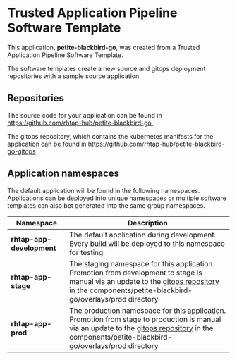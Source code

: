 # Trusted Application Pipeline Software Template

This application, **petite-blackbird-go**, was created from a Trusted Application Pipeline Software Template.

The software templates create a new source and gitops deployment repositories with a sample source application. 

## Repositories

The source code for your application can be found in [https://github.com/rhtap-hub/petite-blackbird-go ](https://github.com/rhtap-hub/petite-blackbird-go ).
 
The gitops repository, which contains the kubernetes manifests for the application can be found in 
[https://github.com/rhtap-hub/petite-blackbird-go-gitops ](https://github.com/rhtap-hub/petite-blackbird-go-gitops ) 

## Application namespaces 

The default application will be found in the following namespaces. Applications can be deployed into unique namespaces or multiple software templates can also bet generated into the same group namespaces.  

|  Namespace   |  Description   |  
| -------- | -------- |   
| **rhtap-app-development** | The default application during development. Every build will be deployed to this namespace for testing. | 
| **rhtap-app-stage** | The staging namespace for this application. Promotion from development to stage is manual via an update to the [gitops repository](https://github.com/rhtap-hub/petite-blackbird-go-gitops ) in the components/petite-blackbird-go/overlays/prod directory |  
| **rhtap-app-prod** | The production namespace for this application. Promotion from stage to production is manual via an update to the [gitops repository](https://github.com/rhtap-hub/petite-blackbird-go-gitops ) in the components/petite-blackbird-go/overlays/prod directory | 